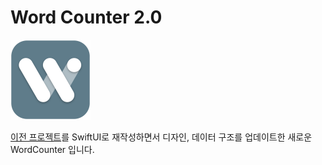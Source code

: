 # Word Counter 2.0

<img src="/res/ic_app_rounded.png" width="128px">

[이전 프로젝트](https://github.com/mgdgc/word-counter)를 SwiftUI로 재작성하면서 디자인, 데이터 구조를 업데이트한 새로운 WordCounter 입니다.
